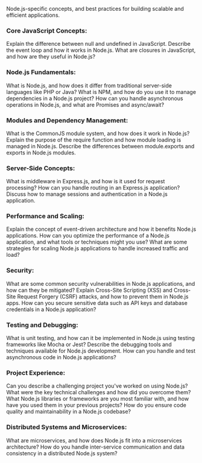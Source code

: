 Node.js-specific concepts, and best practices for building scalable and efficient
applications.

### Core JavaScript Concepts:

Explain the difference between null and undefined in JavaScript.
Describe the event loop and how it works in Node.js.
What are closures in JavaScript, and how are they useful in Node.js?

### Node.js Fundamentals:

What is Node.js, and how does it differ from traditional server-side languages like PHP or Java?
What is NPM, and how do you use it to manage dependencies in a Node.js project?
How can you handle asynchronous operations in Node.js, and what are Promises and async/await?

### Modules and Dependency Management:

What is the CommonJS module system, and how does it work in Node.js?
Explain the purpose of the require function and how module loading is managed in Node.js.
Describe the differences between module.exports and exports in Node.js modules.

### Server-Side Concepts:

What is middleware in Express.js, and how is it used for request processing?
How can you handle routing in an Express.js application?
Discuss how to manage sessions and authentication in a Node.js application.

### Performance and Scaling:

Explain the concept of event-driven architecture and how it benefits Node.js applications.
How can you optimize the performance of a Node.js application, and what tools or techniques might you use?
What are some strategies for scaling Node.js applications to handle increased traffic and load?

### Security:

What are some common security vulnerabilities in Node.js applications, and how can they be mitigated?
Explain Cross-Site Scripting (XSS) and Cross-Site Request Forgery (CSRF) attacks, and how to prevent them in Node.js apps.
How can you secure sensitive data such as API keys and database credentials in a Node.js application?

### Testing and Debugging:

What is unit testing, and how can it be implemented in Node.js using testing frameworks like Mocha or Jest?
Describe the debugging tools and techniques available for Node.js development.
How can you handle and test asynchronous code in Node.js applications?

### Project Experience:

Can you describe a challenging project you've worked on using Node.js? What were the key technical challenges and how did you overcome them?
What Node.js libraries or frameworks are you most familiar with, and how have you used them in your previous projects?
How do you ensure code quality and maintainability in a Node.js codebase?

### Distributed Systems and Microservices:

What are microservices, and how does Node.js fit into a microservices architecture?
How do you handle inter-service communication and data consistency in a distributed Node.js system?

